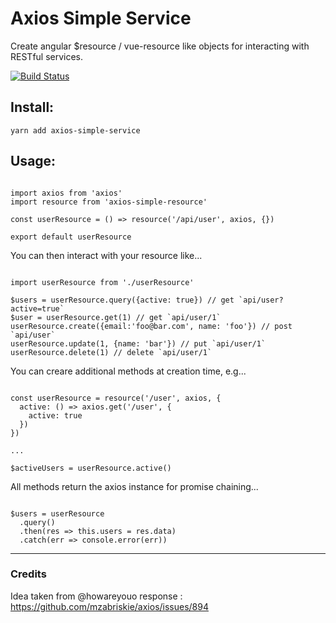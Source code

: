 # Axios Simple Service

Create angular $resource / vue-resource like objects for interacting with RESTful services.

[![Build Status](https://travis-ci.org/oldskool73/axios-simple-service.svg?branch=master)](https://travis-ci.org/oldskool73/axios-simple-service)

## Install:

`yarn add axios-simple-service`

## Usage:

```

import axios from 'axios'
import resource from 'axios-simple-resource'

const userResource = () => resource('/api/user', axios, {})

export default userResource

```

You can then interact with your resource like...

```

import userResource from './userResource'

$users = userResource.query({active: true}) // get `api/user?active=true`
$user = userResource.get(1) // get `api/user/1`
userResource.create({email:'foo@bar.com', name: 'foo'}) // post `api/user`
userResource.update(1, {name: 'bar'}) // put `api/user/1`
userResource.delete(1) // delete `api/user/1`

```

You can creare additional methods at creation time, e.g...

```

const userResource = resource('/user', axios, {
  active: () => axios.get('/user', {
    active: true
  })
})

...

$activeUsers = userResource.active()

```

All methods return the axios instance for promise chaining...

```

$users = userResource
  .query()
  .then(res => this.users = res.data)
  .catch(err => console.error(err))

```

---

### Credits

Idea taken from @howareyouo response : https://github.com/mzabriskie/axios/issues/894
